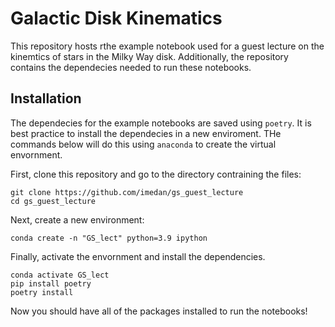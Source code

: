 # Galactic Disk Kinematics

This repository hosts rthe example notebook used for a guest lecture on the kinemtics of stars in the Milky Way disk. Additionally, the repository contains the dependecies needed to run these notebooks.

## Installation

The dependecies for the example notebooks are saved using `poetry`. It is best practice to install the dependecies in a new enviroment. THe commands below will do this using `anaconda` to create the virtual envornment.

First, clone this repository and go to the directory contraining the files:
```
git clone https://github.com/imedan/gs_guest_lecture
cd gs_guest_lecture
```
Next, create a new environment:
```
conda create -n "GS_lect" python=3.9 ipython
```
Finally, activate the envornment and install the dependencies.
```
conda activate GS_lect
pip install poetry
poetry install
```
Now you should have all of the packages installed to run the notebooks!
